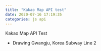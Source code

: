 ```yaml
---
title: "Kakao Map API test"
date: 2020-07-16 17:19:35
categories: js api
---
```


Kakao Map API Test

- Drawing Gwangju, Korea Subway Line 2 


<div id="map" style="width:100%;height:500px;"></div>

<script type="text/javascript" src="//dapi.kakao.com/v2/maps/sdk.js?appkey=5bf4bd144dadbaeece33e4747d7a3549"></script>
<script>
var mapContainer = document.getElementById('map'), // 지도를 표시할 div  
    mapOption = { 
        center: new kakao.maps.LatLng(35.151523, 126.869565), // 지도의 중심좌표
        level: 7 // 지도의 확대 레벨
    };

var map = new kakao.maps.Map(mapContainer, mapOption);

var linePath = [
    new kakao.maps.LatLng(35.158525, 126.848378),
    new kakao.maps.LatLng(35.151740, 126.848378),
    new kakao.maps.LatLng(35.148202, 126.848378),
    new kakao.maps.LatLng(35.146706, 126.848664),
    new kakao.maps.LatLng(35.147235, 126.850261),
    new kakao.maps.LatLng(35.148047, 126.852013),
    new kakao.maps.LatLng(35.147799, 126.856563),
    new kakao.maps.LatLng(35.146291, 126.856963),
    new kakao.maps.LatLng(35.144288, 126.857258),
    new kakao.maps.LatLng(35.140974, 126.858588),
    new kakao.maps.LatLng(35.137385, 126.858963),
    new kakao.maps.LatLng(35.133046, 126.859388),
    new kakao.maps.LatLng(35.132538, 126.859964),
    new kakao.maps.LatLng(35.132602, 126.860602),
    new kakao.maps.LatLng(35.132666, 126.866380),
    new kakao.maps.LatLng(35.133174, 126.869385),
    new kakao.maps.LatLng(35.133407, 126.870133),
    new kakao.maps.LatLng(35.134486, 126.872023),
    new kakao.maps.LatLng(35.133864, 126.872257),
    new kakao.maps.LatLng(35.129595, 126.874442),
    new kakao.maps.LatLng(35.128724, 126.874689),
    new kakao.maps.LatLng(35.126375, 126.875196),
    new kakao.maps.LatLng(35.127074, 126.877147),
    new kakao.maps.LatLng(35.127531, 126.878515),
    new kakao.maps.LatLng(35.127624, 126.878966),
    new kakao.maps.LatLng(35.128017, 126.882411),
    new kakao.maps.LatLng(35.128287, 126.883365),
    new kakao.maps.LatLng(35.130177, 126.886511),
    new kakao.maps.LatLng(35.130987, 126.888047),
    new kakao.maps.LatLng(35.131880, 126.890958),
    new kakao.maps.LatLng(35.133355, 126.894103),
    new kakao.maps.LatLng(35.134026, 126.896472),
    new kakao.maps.LatLng(35.134792, 126.899091),
    new kakao.maps.LatLng(35.133289, 126.901663),
    new kakao.maps.LatLng(35.133945, 126.910467),
    new kakao.maps.LatLng(35.134305, 126.914613),
    new kakao.maps.LatLng(35.134501, 126.915842),
    new kakao.maps.LatLng(35.134713, 126.916518),
    new kakao.maps.LatLng(35.134958, 126.917022),
    new kakao.maps.LatLng(35.135642, 126.918041),
    new kakao.maps.LatLng(35.138794, 126.922447),
    new kakao.maps.LatLng(35.139382, 126.922927),
    new kakao.maps.LatLng(35.144088, 126.925864),
    new kakao.maps.LatLng(35.150877, 126.930370),
    new kakao.maps.LatLng(35.151339, 126.930568),
    new kakao.maps.LatLng(35.154682, 126.931923),
    new kakao.maps.LatLng(35.159702, 126.930912),
    new kakao.maps.LatLng(35.160456, 126.930660),
    new kakao.maps.LatLng(35.161124, 126.930215),
    new kakao.maps.LatLng(35.161589, 126.929781),
    new kakao.maps.LatLng(35.162026, 126.929212),
    new kakao.maps.LatLng(35.162454, 126.928259),
    new kakao.maps.LatLng(35.164388, 126.921006),
    new kakao.maps.LatLng(35.166882, 126.911033)
];

var polyline = new kakao.maps.Polyline({
    path: linePath,
    strokeWeight: 5,
    strokeColor: '#0471C3',
    strokeOpacity: 0.7,
    strokeStyle: 'solid'
});

polyline.setMap(map);
 
// 마커를 표시할 위치와 내용을 가지고 있는 객체 배열입니다 
var positions = [
    {content: '<center><div>201 시청역</div></center>', 
     latlng: new kakao.maps.LatLng(35.158525, 126.848378)},
    {content: '<center><div>202 치평역</div></center>', 
     latlng: new kakao.maps.LatLng(35.151740, 126.848378)},
    {content: '<center><div>203 상무역</div></center>', 
     latlng: new kakao.maps.LatLng(35.146706, 126.848664)},
    {content: '<center><div>204 금호역</div></center>', 
     latlng: new kakao.maps.LatLng(35.144288, 126.857258)},
    {content: '<center><div>205 금부역</div></center>', 
     latlng: new kakao.maps.LatLng(35.137385, 126.858963)},
    {content: '<center><div>206 마재역</div></center>', 
     latlng: new kakao.maps.LatLng(35.132602, 126.860602)},
    {content: '<center><div>207 월드컵경기장역</div></center>',
     latlng: new kakao.maps.LatLng(35.133864, 126.872257)},
    {content: '<center><div>208 풍암역</div></center>',
     latlng: new kakao.maps.LatLng(35.127074, 126.877147)},
    {content: '<center><div>209 원광대병원역</div></center>',
     latlng: new kakao.maps.LatLng(35.130177, 126.886511)},
    {content: '<center><div>210 주월역</div></center>',
     latlng: new kakao.maps.LatLng(35.134026, 126.896472)},
    {content: '<center><div>211 백운역</div></center>',
     latlng: new kakao.maps.LatLng(35.133289, 126.901663)},
    {content: '<center><div>212 양림역</div></center>',
     latlng: new kakao.maps.LatLng(35.133945, 126.910467)},
    {content: '<center><div>213 방림역</div></center>',
     latlng: new kakao.maps.LatLng(35.135642, 126.918041)},
    {content: '<center><div>214 남광주역</div></center>',
     latlng: new kakao.maps.LatLng(35.139382, 126.922927)},
    {content: '<center><div>215 조선대역</div></center>',
     latlng: new kakao.maps.LatLng(35.144088, 126.925864)},
    {content: '<center><div>216 지산역</div></center>',
     latlng: new kakao.maps.LatLng(35.151339, 126.930568)},
    {content: '<center><div>217 두암역</div></center>',
     latlng: new kakao.maps.LatLng(35.159702, 126.930912)},
    {content: '<center><div>218 서방사거리역</div></center>',
     latlng: new kakao.maps.LatLng(35.159702, 126.930912)},
    {content: '<center><div>219 광주역</div></center>',
     latlng: new kakao.maps.LatLng(35.166882, 126.911033)}
];

for (var i = 0; i < positions.length; i ++) {
    var marker = new kakao.maps.Marker({
        map: map, // 마커를 표시할 지도
        position: positions[i].latlng // 마커의 위치
    });
    
    var infowindow = new kakao.maps.InfoWindow({
        content: positions[i].content
    });

    kakao.maps.event.addListener(marker, 'mouseover', makeOverListener(map, marker, infowindow));
    kakao.maps.event.addListener(marker, 'mouseout', makeOutListener(infowindow));
}

// 인포윈도우를 표시하는 클로저를 만드는 함수입니다 
function makeOverListener(map, marker, infowindow) {
    return function() {
        infowindow.open(map, marker);
    };
}

// 인포윈도우를 닫는 클로저를 만드는 함수입니다 
function makeOutListener(infowindow) {
    return function() {
        infowindow.close();
    };
}

</script>
